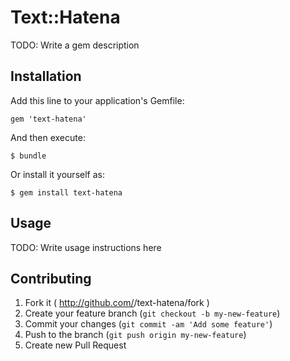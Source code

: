# Text::Hatena

TODO: Write a gem description

## Installation

Add this line to your application's Gemfile:

    gem 'text-hatena'

And then execute:

    $ bundle

Or install it yourself as:

    $ gem install text-hatena

## Usage

TODO: Write usage instructions here

## Contributing

1. Fork it ( http://github.com/<my-github-username>/text-hatena/fork )
2. Create your feature branch (`git checkout -b my-new-feature`)
3. Commit your changes (`git commit -am 'Add some feature'`)
4. Push to the branch (`git push origin my-new-feature`)
5. Create new Pull Request
